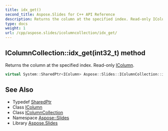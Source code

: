 ```yaml
---
title: idx_get()
second_title: Aspose.Slides for C++ API Reference
description: Returns the column at the specified index. Read-only IColumn.
type: docs
weight: 1
url: /cpp/aspose.slides/icolumncollection/idx_get/
---
```

## IColumnCollection::idx_get(int32_t) method


Returns the column at the specified index. Read-only [IColumn](../../icolumn/).

```cpp
virtual System::SharedPtr<IColumn> Aspose::Slides::IColumnCollection::idx_get(int32_t index)=0
```

## See Also

* Typedef [SharedPtr](../../system/sharedptr/)
* Class [IColumn](../icolumn/)
* Class [IColumnCollection](./)
* Namespace [Aspose::Slides](../)
* Library [Aspose.Slides](../../)